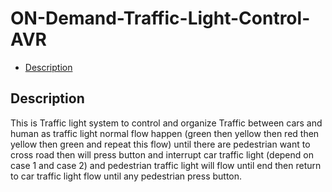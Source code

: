 # ON-Demand-Traffic-Light-Control-AVR
- [Description](#Description)


## Description
This is Traffic light system to control and organize Traffic between  cars and human as traffic light normal flow happen (green then  yellow then red then yellow then green and repeat this flow) until  there are pedestrian want to cross road then will press button and  interrupt car traffic light (depend on case 1 and case 2) and pedestrian traffic light will flow until end then return to car traffic  light flow until any pedestrian press button.


